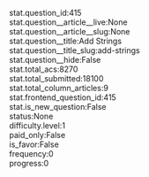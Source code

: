 stat.question_id:415  
stat.question__article__live:None  
stat.question__article__slug:None  
stat.question__title:Add Strings  
stat.question__title_slug:add-strings  
stat.question__hide:False  
stat.total_acs:8270  
stat.total_submitted:18100  
stat.total_column_articles:9  
stat.frontend_question_id:415  
stat.is_new_question:False  
status:None  
difficulty.level:1  
paid_only:False  
is_favor:False  
frequency:0  
progress:0  
